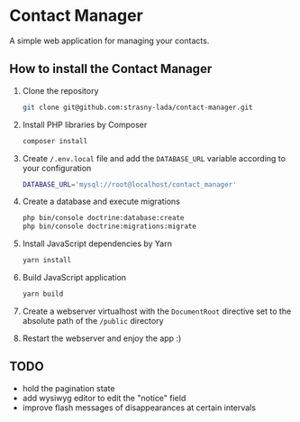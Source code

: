 # Contact Manager

A simple web application for managing your contacts. 

## How to install the Contact Manager

1. Clone the repository

      ```sh
      git clone git@github.com:strasny-lada/contact-manager.git
      ```
   
1. Install PHP libraries by Composer

      ```sh
      composer install
      ```

1. Create `/.env.local` file and add the `DATABASE_URL` variable according to your configuration

      ```sh
      DATABASE_URL='mysql://root@localhost/contact_manager'
      ```

1. Create a database and execute migrations

      ```sh
      php bin/console doctrine:database:create
      php bin/console doctrine:migrations:migrate
      ```

1. Install JavaScript dependencies by Yarn

      ```sh
      yarn install
      ```
 
1. Build JavaScript application

      ```sh
      yarn build
      ```

1. Create a webserver virtualhost with the `DocumentRoot` directive set to the absolute path of the `/public` directory

1. Restart the webserver and enjoy the app :)

## TODO

* hold the pagination state 
* add wysiwyg editor to edit the "notice" field
* improve flash messages of disappearances at certain intervals

